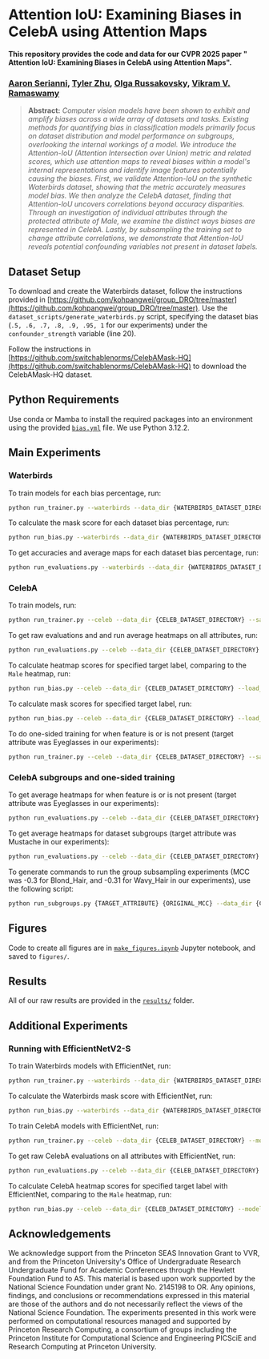 # Attention IoU: Examining Biases in CelebA using Attention Maps

**This repository provides the code and data for our CVPR 2025 paper " Attention IoU: Examining Biases in CelebA using Attention Maps".**

### [Aaron Serianni](https://aaronserianni.com/), [Tyler Zhu](https://tylerzhu.com/), [Olga Russakovsky](https://www.cs.princeton.edu/~olgarus/), [Vikram V. Ramaswamy](https://www.cs.princeton.edu/~vr23/)
> **Abstract:** *Computer vision models have been shown to exhibit and amplify biases across a wide array of datasets and tasks. Existing methods for quantifying bias in classification models primarily focus on dataset distribution and model performance on subgroups, overlooking the internal workings of a model. We introduce the Attention-IoU (Attention Intersection over Union) metric and related scores, which use attention maps to reveal biases within a model's internal representations and identify image features potentially causing the biases. First, we validate Attention-loU on the synthetic Waterbirds dataset, showing that the metric accurately measures model bias. We then analyze the CelebA dataset, finding that Attention-loU uncovers correlations beyond accuracy disparities. Through an investigation of individual attributes through the protected attribute of Male, we examine the distinct ways biases are represented in CelebA. Lastly, by subsampling the training set to change attribute correlations, we demonstrate that Attention-loU reveals potential confounding variables not present in dataset labels.*

## Dataset Setup
To download and create the Waterbirds dataset, follow the instructions provided in [https://github.com/kohpangwei/group_DRO/tree/master](https://github.com/kohpangwei/group_DRO/tree/master). Use the `dataset_scripts/generate_waterbirds.py` script, specifying the dataset bias (`.5, .6, .7, .8, .9, .95, 1` for our experiments) under the `confounder_strength` variable (line 20).

Follow the instructions in [https://github.com/switchablenorms/CelebAMask-HQ](https://github.com/switchablenorms/CelebAMask-HQ) to download the CelebAMask-HQ dataset.

## Python Requirements
Use conda or Mamba to install the required packages into an environment using the provided [`bias.yml`](bias.yml) file. We use Python 3.12.2.

## Main Experiments

### Waterbirds
To train models for each bias percentage, run:

```bash
python run_trainer.py --waterbirds --data_dir {WATERBIRDS_DATASET_DIRECTORY} --model resnet18 --save_model models/ --train_multiple 20 --waterbirds_percentage {DATASET_BIAS}
```

To calculate the mask score for each dataset bias percentage, run:
```bash
python run_bias.py --waterbirds --data_dir {WATERBIRDS_DATASET_DIRECTORY} --model resnet18 --load_model models/ --score_sample --score mask --no-resize_attentions --waterbirds_percentage {DATASET_BIAS}
```
To get accuracies and average maps for each dataset bias percentage, run:
```bash
python run_evaluations.py --waterbirds --data_dir {WATERBIRDS_DATASET_DIRECTORY} --load_model models/ --score_sample --average_maps --test_accuracy --waterbirds_percentage {DATASET_BIAS}
```

### CelebA
To train models, run:
```bash
python run_trainer.py --celeb --data_dir {CELEB_DATASET_DIRECTORY} --save_model models/ --train_multiple 20 --batch_size 32
```

To get raw evaluations and and run average heatmaps on all attributes, run:
```bash
python run_evaluations.py --celeb --data_dir {CELEB_DATASET_DIRECTORY} --load_model models/ --score_sample --average_maps --average_masks --evaluate_model --test_accuracy
```

To calculate heatmap scores for specified target label, comparing to the `Male` heatmap, run:
```bash
python run_bias.py --celeb --data_dir {CELEB_DATASET_DIRECTORY} --load_model models/ --score_sample --score heatmap --heatmap_score_target {TARGET_ATTRIBUTE} Male
```

To calculate mask scores for specified target label, run:
```bash
python run_bias.py --celeb --data_dir {CELEB_DATASET_DIRECTORY} --load_model models/ --score_sample --score mask --no-resize_attentions --score_sample --mask_score_target {TARGET_ATTRIBUTE}
```

To do one-sided training for when feature is or is not present (target attribute was Eyeglasses in our experiments):
```bash
python run_trainer.py --celeb --data_dir {CELEB_DATASET_DIRECTORY} --save_model models/ --train_multiple 10 --batch_size 32 --one_sided_target {TARGET_ATTRIBUTE} --one_sided_train {positive/negative}
```

### CelebA subgroups and one-sided training

To get average heatmaps for when feature is or is not present (target attribute was Eyeglasses in our experiments):
```bash
python run_evaluations.py --celeb --data_dir {CELEB_DATASET_DIRECTORY} --results_dir results/one_sided/ --load_model models/ --score_sample --no-resize_attentions --average_maps --one_sided_target {TARGET_ATTRIBUTE} --one_sided_train {positive/negative}
```

To get average heatmaps for dataset subgroups (target attribute was Mustache in our experiments):
```bash
python run_evaluations.py --celeb --data_dir {CELEB_DATASET_DIRECTORY} --load_model models/ --no-resize_attentions --average_maps --average_maps_groups {TARGET_ATTRIBUTE} Male
```

To generate commands to run the group subsampling experiments (MCC was -0.3 for Blond_Hair, and -0.31 for Wavy_Hair in our experiments), use the following script:
```bash
python run_subgroups.py {TARGET_ATTRIBUTE} {ORIGINAL_MCC} --data_dir {CELEB_DATASET_DIRECTORY}
```

## Figures
Code to create all figures are in [`make_figures.ipynb`](make_figures.ipynb) Jupyter notebook, and saved to `figures/`.

## Results
All of our raw results are provided in the [`results/`](results/) folder.

## Additional Experiments

### Running with EfficientNetV2-S

To train Waterbirds models with EfficientNet, run:
```bash
python run_trainer.py --waterbirds --data_dir {WATERBIRDS_DATASET_DIRECTORY} --model efficientnet --save_model models/ --train_multiple 10 --waterbirds_percentage {DATASET_BIAS}
```

To calculate the Waterbirds mask score with EfficientNet, run:
```bash
python run_bias.py --waterbirds --data_dir {WATERBIRDS_DATASET_DIRECTORY} --model efficientnet --load_model models/ --score_sample --score mask --no-resize_attentions --waterbirds_percentage {DATASET_BIAS}
```

To train CelebA models with EfficientNet, run:
```bash
python run_trainer.py --celeb --data_dir {CELEB_DATASET_DIRECTORY} --model efficientnet --save_model models/ --train_multiple 10 --batch_size 32
```

To get raw CelebA evaluations on all attributes with EfficientNet, run:
```bash
python run_evaluations.py --celeb --data_dir {CELEB_DATASET_DIRECTORY} --model efficientnet --load_model models/ --score_sample --evaluate_model
```

To calculate CelebA heatmap scores for specified target label with EfficientNet, comparing to the `Male` heatmap, run:
```bash
python run_bias.py --celeb --data_dir {CELEB_DATASET_DIRECTORY} --model efficientnet --load_model models/ --score_sample --score heatmap --heatmap_score_target {TARGET_ATTRIBUTE} Male
```

## Acknowledgements
We acknowledge support from the Princeton SEAS Innovation Grant to VVR, and from the Princeton University's Office of Undergraduate Research Undergraduate Fund for Academic Conferences through the Hewlett Foundation Fund to AS. This material is based upon work supported by the National Science Foundation under grant No. 2145198 to OR. Any opinions, findings, and conclusions or recommendations expressed in this material are those of the authors and do not necessarily reflect the views of the National Science Foundation. The experiments presented in this work were performed on computational resources managed and supported by Princeton Research Computing, a consortium of groups including the Princeton Institute for Computational Science and Engineering PICSciE and Research Computing at Princeton University.